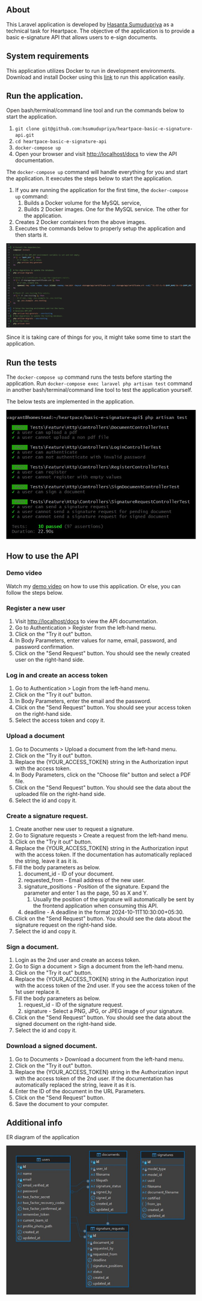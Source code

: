 ## About

This Laravel application is developed by [Hasanta Sumudupriya](https://www.linkedin.com/in/hsumudupriya) as a technical task for Heartpace. The objective of the application is to provide a basic e-signature API that allows users to e-sign documents.

## System requirements

This application utilizes Docker to run in development environments. Download and install Docker using this [link](https://docs.docker.com/get-started/get-docker/) to run this application easily.

## Run the application.

Open bash/terminal/command line tool and run the commands below to start the application.

1. `git clone git@github.com:hsumudupriya/heartpace-basic-e-signature-api.git`
1. `cd heartpace-basic-e-signature-api`
1. `docker-compose up`
1. Open your browser and visit [http://localhost/docs](http://localhost/docs) to view the API documentation.

The `docker-compose up` command will handle everything for you and start the application. It executes the steps below to start the application.

1. If you are running the application for the first time, the `docker-compose up` command:
    1. Builds a Docker volume for the MySQL service,
    1. Builds 2 Docker images. One for the MySQL service. The other for the application.
1. Creates 2 Docker containers from the above images.
1. Executes the commands below to properly setup the application and then starts it.

![start-container](/start-container.jpg "start-container")

Since it is taking care of things for you, it might take some time to start the application.

## Run the tests

The `docker-compose up` command runs the tests before starting the application. Run `docker-compose exec laravel php artisan test` command in another bash/terminal/command line tool to test the application yourself.

The below tests are implemented in the application.

![tests](/test-results.jpg "tests")

## How to use the API

### Demo video

Watch my [demo video](https://youtu.be/NMwKWW-5wXs) on how to use this application. Or else, you can follow the steps below.

### Register a new user

1. Visit [http://localhost/docs](http://localhost/docs) to view the API documentation.
1. Go to Authentication > Register from the left-hand menu.
1. Click on the "Try it out" button.
1. In Body Parameters, enter values for name, email, password, and password confirmation.
1. Click on the "Send Request" button. You should see the newly created user on the right-hand side.

### Log in and create an access token

1. Go to Authentication > Login from the left-hand menu.
1. Click on the "Try it out" button.
1. In Body Parameters, enter the email and the password.
1. Click on the "Send Request" button. You should see your access token on the right-hand side.
1. Select the access token and copy it.

### Upload a document

1. Go to Documents > Upload a document from the left-hand menu.
1. Click on the "Try it out" button.
1. Replace the {YOUR_ACCESS_TOKEN} string in the Authorization input with the access token.
1. In Body Parameters, click on the "Choose file" button and select a PDF file.
1. Click on the "Send Request" button. You should see the data about the uploaded file on the right-hand side.
1. Select the id and copy it.

### Create a signature request.

1. Create another new user to request a signature.
1. Go to Signature requests > Create a request from the left-hand menu.
1. Click on the "Try it out" button.
1. Replace the {YOUR_ACCESS_TOKEN} string in the Authorization input with the access token. If the documentation has automatically replaced the string, leave it as it is.
1. Fill the body parameters as below.
    1. document_id - ID of your document.
    1. requested_from - Email address of the new user.
    1. signature_positions - Position of the signature. Expand the parameter and enter 1 as the page, 50 as X and Y.
        1. Usually the position of the signature will automatically be sent by the frontend application when consuming this API.
    1. deadline - A deadline in the format 2024-10-11T10:30:00+05:30.
1. Click on the "Send Request" button. You should see the data about the signature request on the right-hand side.
1. Select the id and copy it.

### Sign a document.

1. Login as the 2nd user and create an access token.
1. Go to Sign a document > Sign a document from the left-hand menu.
1. Click on the "Try it out" button.
1. Replace the {YOUR_ACCESS_TOKEN} string in the Authorization input with the access token of the 2nd user. If you see the access token of the 1st user replace it.
1. Fill the body parameters as below.
    1. request_id - ID of the signature request.
    1. signature - Select a PNG, JPG, or JPEG image of your signature.
1. Click on the "Send Request" button. You should see the data about the signed document on the right-hand side.
1. Select the id and copy it.

### Download a signed document.

1. Go to Documents > Download a document from the left-hand menu.
1. Click on the "Try it out" button.
1. Replace the {YOUR_ACCESS_TOKEN} string in the Authorization input with the access token of the 2nd user. If the documentation has automatically replaced the string, leave it as it is.
1. Enter the ID of the document in the URL Parameters.
1. Click on the "Send Request" button.
1. Save the document to your computer.

## Additional info

ER diagram of the application

![erd](/erd.jpg "erd")
